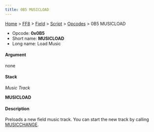 ```yaml
---
title: 0B5 MUSICLOAD
---
```


[Home](/ff7-flat-wiki/Main%20Page.md) > [FF8](/ff7-flat-wiki/FF8.md) > [Field](/ff7-flat-wiki/FF8/Field.md) > [Script](/ff7-flat-wiki/FF8/Field/Script.md) > [Opcodes](/ff7-flat-wiki/FF8/Field/Script/Opcodes.md) > 0B5 MUSICLOAD

-   Opcode: **0x0B5**
-   Short name: **MUSICLOAD**
-   Long name: Load Music

#### Argument

none

#### Stack

  
*Music Track*

**MUSICLOAD**

#### Description

Preloads a new field music track. You can start the new track by calling
[MUSICCHANGE][].

  [MUSICCHANGE]: /ff7-flat-wiki/FF8/Field/Script/Opcodes/0B4%20MUSICCHANGE.md "wikilink"
